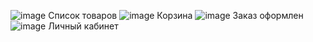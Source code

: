 ![image](https://github.com/user-attachments/assets/23ba1f12-ca62-4b3a-bc75-a2667d19bbae)
Список товаров
![image](https://github.com/user-attachments/assets/4ea3c561-d158-4656-a710-b84c6e748e26)
Корзина
![image](https://github.com/user-attachments/assets/a1fd5857-b1ae-4759-90b4-bfdd0fb19e70)
Заказ оформлен
![image](https://github.com/user-attachments/assets/da468cb2-bc8b-49fd-a8e1-450a647e6e57)
Личный кабинет



